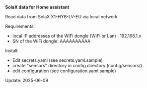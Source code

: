 **SolaX data for Home assistant**

Read data from SolaX X1-HYB-LV-EU via local network

Requirements:
- local IP addresses of the WiFi dongle (WiFi or Lan) : 192.168.1.x
- SN of the WiFi dongle: AAAAAAAAAA

Install:
- Edit secrets.yaml (see secrets.yaml.sample)
- create "sensors" directory in config directory (config/sensors/)
- edit configuration (see configuration.yaml.sample)

Update: 2025-06-09
